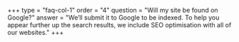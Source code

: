+++
type = "faq-col-1"
order = "4"
question = "Will my site be found on Google?"
answer = "We’ll submit it to Google to be indexed. To help you appear further up the search results, we include SEO optimisation with all of our websites."
+++
